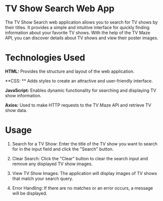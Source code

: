 # TV Show Search Web App

The TV Show Search web application allows you to search for TV shows by their titles. It provides a simple and intuitive interface for quickly finding information about your favorite TV shows. With the help of the TV Maze API, you can discover details about TV shows and view their poster images.

# Technologies Used
**HTML:**
Provides the structure and layout of the web application.

**CSS: **
Adds styles to create an attractive and user-friendly interface.

**JavaScript:** 
Enables dynamic functionality for searching and displaying TV show information.

**Axios:**
Used to make HTTP requests to the TV Maze API and retrieve TV show data.

# Usage
1. Search for a TV Show: Enter the title of the TV show you want to search for in the input field and click the "Search" button.

2. Clear Search: Click the "Clear" button to clear the search input and remove any displayed TV show images.

3. View TV Show Images: The application will display images of TV shows that match your search query.

4. Error Handling: If there are no matches or an error occurs, a message will be displayed.

